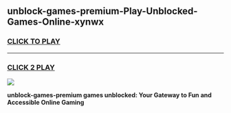 
## unblock-games-premium-Play-Unblocked-Games-Online-xynwx
<h3>
<a href="https://premium76.site?title=unblock-games-premium&ref=25A">CLICK TO PLAY</a></h3>
<hr>

<h3>
<a href="https://premium76.site?title=unblock-games-premium&ref=25A">CLICK 2 PLAY</a>
  
</h3>

<a href="https://premium76.site?title=unblock-games-premium&ref=25A"><img src="https://clearcache.store/games.png"></a>


**unblock-games-premium games unblocked: Your Gateway to Fun and Accessible Online Gaming**
